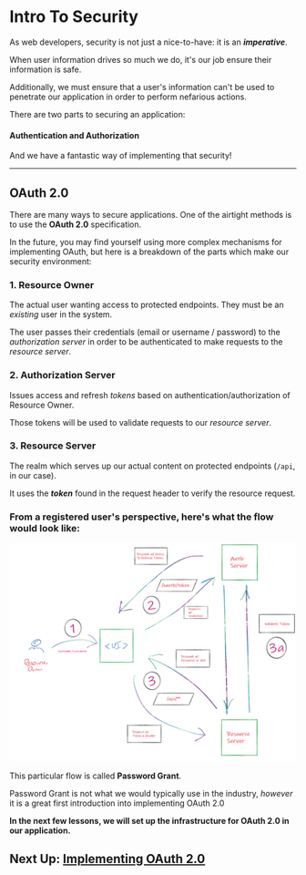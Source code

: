 # Intro To Security

As web developers, security is not just a nice-to-have: it is an ***imperative***.

When user information drives so much we do, it's our job ensure their information is safe.

Additionally, we must ensure that a user's information can't be used to penetrate our application in order to perform nefarious actions.

There are two parts to securing an application:

#### Authentication and Authorization

And we have a fantastic way of implementing that security!

---
## OAuth 2.0

There are many ways to secure applications.
One of the airtight methods is to use the **OAuth 2.0** specification.

In the future, you may find yourself using more complex mechanisms for implementing OAuth, 
but here is a breakdown of the parts which make our security environment:

### 1. Resource Owner

The actual user wanting access to protected endpoints. They must be an *existing* user in the system.

The user passes their credentials (email or username / password) to the *authorization server* in order to be authenticated to make requests to the *resource server*.

### 2. Authorization Server 

Issues access and refresh *tokens* based on authentication/authorization of Resource Owner.

Those tokens will be used to validate requests to our *resource server*.

### 3. Resource Server

The realm which serves up our actual content on protected endpoints (`/api`, in our case).

It uses the ***token*** found in the request header to verify the resource request.


### From a registered user's perspective, here's what the flow would look like:

![OAuthPasswordGrant](../auth.png)

This particular flow is called **Password Grant**. 

Password Grant is not what we would typically use in the industry, *however* it is a great first introduction into implementing OAuth 2.0

**In the next few lessons, we will set up the infrastructure for OAuth 2.0 in our application.**

## Next Up: [Implementing OAuth 2.0](19-implementing-oauth.md)

